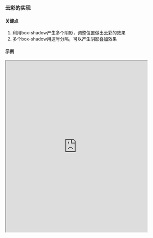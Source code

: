 ### 云彩的实现

#### 关键点
1. 利用box-shadow产生多个阴影，调整位置做出云彩的效果
2. 多个box-shadow用逗号分隔，可以产生阴影叠加效果

#### 示例
<iframe width="90%" height="550" allowfullscreen="allowfullscreen" src="https://codepen.io/superwtt/embed/qBZKpZd?height=450&theme-id=default&default-tab=result"></iframe>